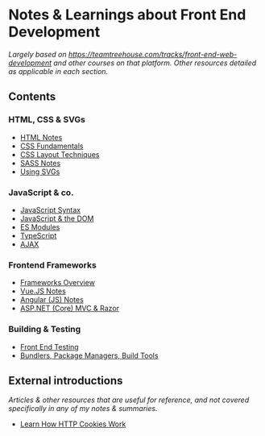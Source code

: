 # Notes & Learnings about Front End Development
*Largely based on https://teamtreehouse.com/tracks/front-end-web-development and other courses on that platform. Other resources detailed as applicable in each section.*

## Contents

### HTML, CSS & SVGs
- [HTML Notes](/HTML-Notes.md)
- [CSS Fundamentals](/CSS-Fundamentals.md)
- [CSS Layout Techniques](/CSS-Layout-Techniques.md)
- [SASS Notes](/SASS-Notes.md)
- [Using SVGs](/Using-SVGs.md)

### JavaScript & co.
- [JavaScript Syntax](/Javascript-Syntax.md)
- [JavaScript & the DOM](/Javascript-and-the-DOM.md)
- [ES Modules](/ES-Modules.md)
- [TypeScript](/Typescript.md)
- [AJAX](/AJAX-Notes.md)

### Frontend Frameworks
- [Frameworks Overview](/Frameworks-Overview.md)
- [Vue.JS Notes](/Vue-JS-Notes.md)
- [Angular (JS) Notes](/Angular-Notes.md)
- [ASP.NET (Core) MVC & Razor](/MVC-and-Razor.md)

### Building & Testing
- [Front End Testing](/Front-End-Testing.md)
- [Bundlers, Package Managers, Build Tools](/Bundlers-Package-Managers-Build-Tools.md)

## External introductions
*Articles & other resources that are useful for reference, and not covered specifically in any of my notes & summaries.*

- [Learn How HTTP Cookies Work](https://flaviocopes.com/cookies/)
